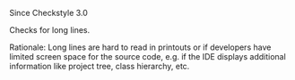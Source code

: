 Since Checkstyle 3.0

Checks for long lines.

Rationale: Long lines are hard to read in printouts or if developers
have limited screen space for the source code, e.g. if the IDE displays
additional information like project tree, class hierarchy, etc.

